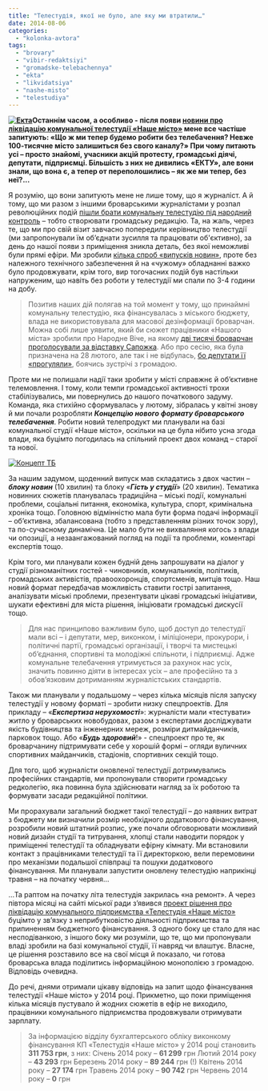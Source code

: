 ```yaml
---
title: "Телестудія, якої не було, але яку ми втратили…"
date: 2014-08-06
categories: 
  - "kolonka-avtora"
tags: 
  - "brovary"
  - "vibir-redaktsiyi"
  - "gromadske-telebachennya"
  - "ekta"
  - "likvidatsiya"
  - "nashe-misto"
  - "telestudiya"
---
```


**[![Екта](https://mpz.brovary.org/wp-content/uploads/2014/02/Ekta.jpg)](https://mpz.brovary.org/wp-content/uploads/2014/02/Ekta.jpg)Останнім часом, а особливо - після появи [новини про ліквідацію комунальної телестудії «Наше місто»](https://mpz.brovary.org/operatsiya-likvidatsiya-brovarski-deputati-hochut-lishiti-misto-bez-telebachennya/) мене все частіше запитують: «Що ж ми тепер будемо робити без телебачення? Невже 100-тисячне місто залишиться без свого каналу?» При чому питають усі – просто знайомі, учасники акцій протесту, громадські діячі, депутати, підприємці. Більшість з них не дивились «ЕКТУ», але вони знали, що вона є, а тепер от переполошились – як же ми тепер, без неї?...**

Я розумію, що вони запитують мене не лише тому, що я журналіст. А й тому, що ми разом з іншими броварськими журналістами у розпал революційних подій [пішли брати комунальну телестудію під народний контроль](https://mpz.brovary.org/brovarchani-perezavantazhili-miske-telebachennya/) – тобто створювати громадську редакцію. Та, на жаль, через те, що ми про свій візит завчасно попередили керівництво телестудії (ми запропонували їм об’єднати зусилля та працювати об'єктивно), за день до нашої появи з приміщення зникла деталь, без якої неможливі були прямі ефіри. Ми зробили [кілька спроб «випусків новин»](http://www.ustream.tv/channel/brovary-tv), проте без належного технічного забезпечення й на «чужому» обладнанні важко було продовжувати, крім того, вир тогочасних подій був настільки напруженим, що навіть без роботи у телестудії ми спали по 3-4 години на добу.

> Позитив наших дій полягав на той момент у тому, що принаймні комунальну телестудію, яка фінансувалась з міського бюджету, влада не використовувала для масової дезінформації броварчан. Можна собі лише уявити, який би сюжет працівники «Нашого міста» зробили про Народне Віче, на якому [дві тисячі броварчан проголосували за відставку Сапожка](https://mpz.brovary.org/brovarchani-na-viche-vislovili-nedoviru-miskomu-golovi-sapozhku/). Або про сесію, яка була призначена на 28 лютого, але так і не відбулась, [бо депутати її «прогуляли»](https://mpz.brovary.org/sapozhko-dosi-ne-napisav-zayavi-pro-vidstavku-narodna-rada-viznachilas-iz-svoyim-kandidatom-na-posadu-sekretarya-miskradi/), боячись зустрічі з громадою.

Проте ми не полишали надії таки зробити у місті справжнє й об’єктивне телемовлення. І тому, коли темпи громадської активності трохи стабілізувались, ми повернулись до нашого початкового задуму. Команда, яка стихійно сформувалась у лютому, зібралась у квітні знову й ми почали розробляти _**Концепцію нового формату броварського телебачення**_. Робити новий телепродукт ми планували на базі комунальної студії «Наше місто», оскільки на це була нібито усна згода влади, яка буцімто погодилась на спільний проект двох команд – старої та нової.

[![Концепт ТБ](https://mpz.brovary.org/wp-content/uploads/2014/08/Kontsept-TB.jpg)](https://mpz.brovary.org/wp-content/uploads/2014/08/Kontsept-TB.jpg)

За нашим задумом, щоденний випуск мав складатись з двох частин – _**блоку новин**_ (10 хвилин) та блоку «_**Гість у студії**_» (20 хвилин). Тематика новинних сюжетів планувалась традиційна – міські події, комунальні проблеми, соціальні питання, економіка, культура, спорт, кримінальна хроніка тощо. Головною відмінністю мала бути форма подачі інформації – об’єктивна, збалансована (тобто з представленням різних точок зору), та по-сучасному динамічна. Це мало бути не вихваляння когось з влади чи опозиції, а незаангажований погляд на події та проблеми, коментарі експертів тощо.

Крім того, ми планували кожен будній день запрошувати на діалог у студії різноманітних гостей - чиновників, комунальників, політиків, громадських активістів, правоохоронців, спортсменів, митців тощо. Наш новий формат передбачав можливість ставити гострі запитання, аналізувати міські проблеми, презентувати цікаві громадські ініціативи, шукати ефективні для міста рішення, ініціювати громадські дискусії тощо.

> Для нас принципово важливим було, щоб доступ до телестудії мали всі – і депутати, мер, виконком, і міліціонери, прокурори, і політичні партії, громадські організації, і творчі та мистецькі об’єднання, спортивні та молодіжні спільноти, і підприємці. Адже комунальне телебачення утримується за рахунок нас усіх, значить повинно діяти в інтересах усіх – але професійно та з обов’язковим дотриманням журналістських стандартів.

Також ми планували у подальшому – через кілька місяців після запуску телестудії у новому форматі – зробити низку спецпроектів. Для прикладу – «_**Експертиза нерухомості**_»: журналісти мали «тестувати» житло у броварських новобудовах, разом з експертами досліджувати якість будівництва та інженерних мереж, розміри дитмайданчиків, парковок тощо. Або «_**Будь здоровий**_!» - спецпроект про те, як броварчанину підтримувати себе у хорошій формі – огляди вуличних спортивних майданчиків, стадіонів, спортивних секцій тощо.

Для того, щоб журналісти оновленої телестудії дотримувались професійних стандартів, ми пропонували створити громадську редколегію, яка повинна була здійснювати нагляд за їх роботою та формувати засади редакційної політики.

Ми прорахували загальний бюджет такої телестудії – до наявних витрат з бюджету ми визначили розмір необхідного додаткового фінансування, розробили новий штатний розпис, уже почали обговорювати можливий новий дизайн студії та титрування, хлопці стали наводити порядок у приміщенні телестудії та обладнувати ефірну кімнату. Ми встановили контакт з працівниками телестудії та її директоркою, вели перемовини про механізми подальшої співпраці та пошуки додаткового фінансування. Ми планували запустити оновлену телестудію наприкінці травня – на початку червня…

…Та раптом на початку літа телестудія закрилась «на ремонт». А через півтора місяці на сайті міської ради з’явився [проект рішення про ліквідацію комунального підприємства «Телестудія «Наше місто»](https://mpz.brovary.org/operatsiya-likvidatsiya-brovarski-deputati-hochut-lishiti-misto-bez-telebachennya/) буцімто у зв’язку з неприбутковістю діяльності підприємства та припиненням бюджетного фінансування. З одного боку це стало для нас несподіванкою, з іншого боку ми розуміли, що те, що ми пропонували владі зробили на базі комунальної студії, її навряд чи влаштує. Власне, це рішення розставило все на свої місця й показало, чи готова броварська влада поділитись інформаційною монополією з громадою. Відповідь очевидна.

До речі, днями отримали цікаву відповідь на запит щодо фінансування телестудії «Наше місто» у 2014 році. Прикметно, що поки приміщення кілька місяців пустувало й жодних сюжетів в ефір не виходило, працівники комунального підприємства продовжували отримувати зарплату.

> За інформацією відділу бухгалтерського обліку виконкому фінансування КП «Телестудія «Наше місто» у 2014 році становить **311 753 грн**, з них: Січень 2014 року – **61 299** грн Лютий 2014 року – **43 293** грн Березень 2014 року – **89 244** грн (!) Квітень 2014 року – **27 174** грн Травень 2014 року – **90 742** грн Червень 2014 року – **0** грн
